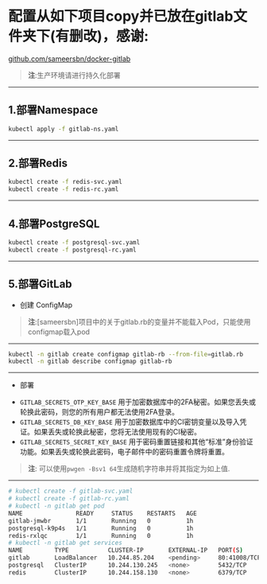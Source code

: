 
# 配置从如下项目copy并已放在gitlab文件夹下(有删改)，感谢:
[github.com/sameersbn/docker-gitlab](https://github.com/sameersbn/docker-gitlab)
> **注**:生产环境请进行持久化部署
---
1.部署Namespace
---
```bash
kubectl apply -f gitlab-ns.yaml 
```
---
2.部署Redis
---
```bash
kubectl create -f redis-svc.yaml 
kubectl create -f redis-rc.yaml 
```
---
4.部署PostgreSQL
---
```bash
kubectl create -f postgresql-svc.yaml 
kubectl create -f postgresql-rc.yaml 
```
---
5.部署GitLab
---
+ 创建 ConfigMap
> **注**:[sameersbn]项目中的关于gitlab.rb的变量并不能载入Pod，只能使用configmap载入pod
---
```bash
kubectl -n gitlab create configmap gitlab-rb --from-file=gitlab.rb
kubectl -n gitlab describe configmap gitlab-rb
```
---
+ 部署
- `GITLAB_SECRETS_OTP_KEY_BASE` 用于加密数据库中的2FA秘密。如果您丢失或轮换此密码，则您的所有用户都无法使用2FA登录。
- `GITLAB_SECRETS_DB_KEY_BASE` 用于加密数据库中的CI密钥变量以及导入凭证。如果丢失或轮换此秘密，您将无法使用现有的CI秘密。
- `GITLAB_SECRETS_SECRET_KEY_BASE` 用于密码重置链接和其他“标准”身份验证功能。如果丢失或轮换此密码，电子邮件中的密码重置令牌将重置。

> **注**: 可以使用`pwgen -Bsv1 64`生成随机字符串并将其指定为如上值.

---
```bash
# kubectl create -f gitlab-svc.yaml 
# kubectl create -f gitlab-rc.yaml
# kubectl -n gitlab get pod
NAME               READY     STATUS    RESTARTS   AGE
gitlab-jmwbr       1/1       Running   0          1h
postgresql-k9p4s   1/1       Running   0          1h
redis-rxlqc        1/1       Running   0          1h
# kubectl -n gitlab get services
NAME         TYPE           CLUSTER-IP       EXTERNAL-IP   PORT(S)      AGE
gitlab       LoadBalancer   10.244.85.204    <pending>     80:41008/TCP,22:30270/TCP,9090:34210/TCP   1h
postgresql   ClusterIP      10.244.130.245   <none>        5432/TCP                                   1h
redis        ClusterIP      10.244.158.130   <none>        6379/TCP                                   1h
```
